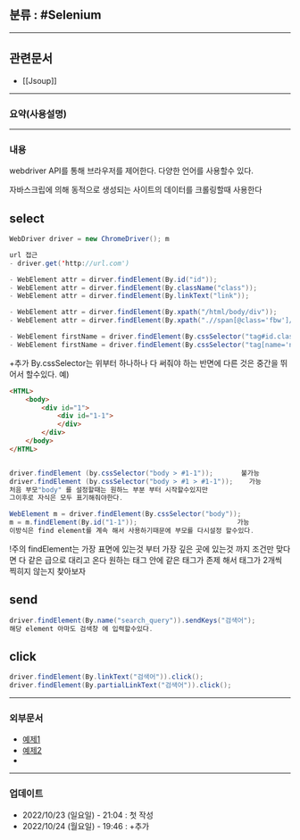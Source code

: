 ## 분류 : #Selenium 

---
## 관련문서
- [[Jsoup]]
----
### 요약(사용설명)

---
### 내용
webdriver API를 통해 브라우저를 제어한다.
다양한 언어를 사용할수 있다.

자바스크립에 의해 동적으로 생성되는 사이트의 데이터를 크롤링할때 사용한다

## select
```Java
WebDriver driver = new ChromeDriver(); m 

url 접근
- driver.get('http://url.com')

- WebElement attr = dirver.findElement(By.id("id"));
- WebElement attr = dirver.findElement(By.className("class"));
- WebElement attr = dirver.findElement(By.linkText("link"));

- WebElement attr = dirver.findElement(By.xpath("/html/body/div"));
- WebElement attr = dirver.findElement(By.xpath(".//span[@class='fbw']/p"));

- WebElement firstName = driver.findElement(By.cssSelector("tag#id.class"));
- WebElement firstName = driver.findElement(By.cssSelector("tag[name='n']"));

```

+추가
By.cssSelector는 위부터 하나하나 다 써줘야 하는 반면에
다른 것은 중간을 뛰어서 할수있다. 예)
```HTML
<HTML>
	<body>
		<div id="1">
			<div id="1-1">
			</div>
		</div>
	</body>
</HTML>
```
```Java

driver.findElement (by.cssSelector("body > #1-1"));       불가능
driver.findElement (by.cssSelector("body > #1 > #1-1"));    가능
처음 부모"body" 를 설정할때는 원하느 부분 부터 시작할수있지만
그이후로 자식은 모두 표기해줘야한다.

WebElement m = driver.findElement(By.cssSelector("body"));
m = m.findElement(By.id("1-1"));                         가능
이방식은 find element를 계속 해서 사용하기때문에 부모를 다시설정 할수있다.

```

!주의
findElement는 가장 표면에 있는것 부터 가장 깊은 곳에 있는것 까지 조건만 맞다면 다 같은 급으로 대리고 온다
원하는 태그 안에 같은 태그가 존제 해서 태그가 2개씩 찍히지 않는지 찾아보자



## send
```Java
driver.findElement(By.name("search_query")).sendKeys("검색어");
해당 element 아마도 검색창 에 입력할수있다.

```

## click
```Java
driver.findElement(By.linkText("검색어")).click();
driver.findElement(By.partialLinkText("검색어")).click();
```



----
### 외부문서

- [예제1](https://beomi.github.io/2017/02/27/HowToMakeWebCrawler-With-Selenium/)
- [예제2](https://m.blog.naver.com/PostView.naver?isHttpsRedirect=true&blogId=hancury&logNo=220355263166)
- 
----
### 업데이트
-  2022/10/23 (일요일) - 21:04 : 첫 작성
-  2022/10/24 (월요일) - 19:46 : +추가
